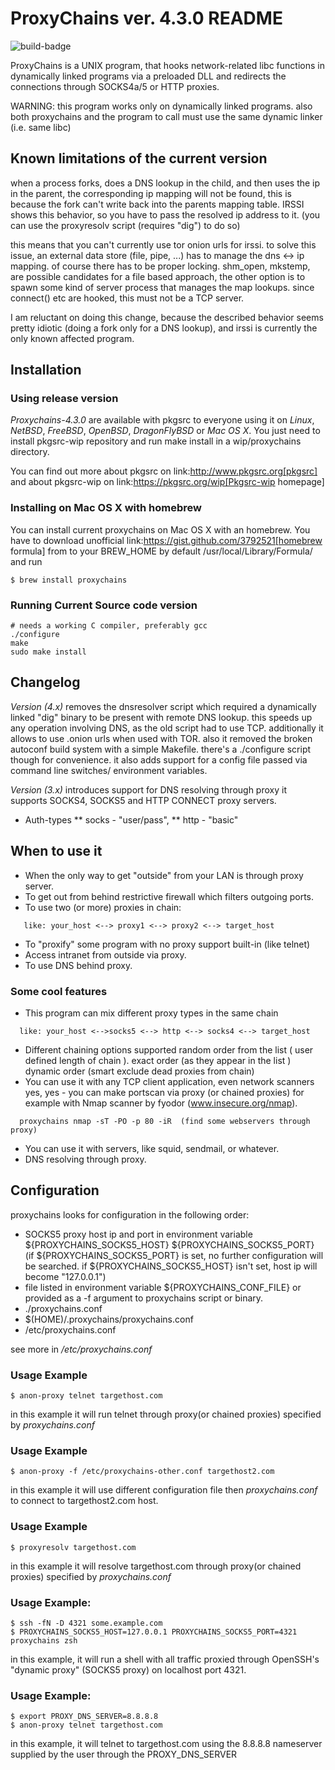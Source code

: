 # ProxyChains ver. 4.3.0 README

![build-badge](https://github.com/haad/proxychains/actions/workflows/buildci.yml/badge.svg)


ProxyChains is a UNIX program, that hooks network-related libc functions
in dynamically linked programs via a preloaded DLL and redirects the
connections through SOCKS4a/5 or HTTP proxies.

WARNING: this program works only on dynamically linked programs.
also both proxychains and the program to call must use
the same dynamic linker (i.e. same libc)

## Known limitations of the current version

when a process forks, does a DNS lookup in the child, and then uses
the ip in the parent, the corresponding ip mapping will not be found,
this is because the fork can't write back into the parents mapping table.
IRSSI shows this behavior, so you have to pass the resolved ip address
to it. (you can use the proxyresolv script (requires "dig") to do so)

this means that you can't currently use tor onion urls for irssi.
to solve this issue, an external data store (file, pipe, ...) has to
manage the dns <-> ip mapping. of course there has to be proper locking.
shm_open, mkstemp, are possible candidates for a file based approach,
the other option is to spawn some kind of server process that manages the
map lookups. since connect() etc are hooked, this must not be a TCP server.

I am reluctant on doing this change, because the described behavior
seems pretty idiotic (doing a fork only for a DNS lookup), and irssi
is currently the only known affected program.

## Installation

### Using release version

*Proxychains-4.3.0* are available with pkgsrc to everyone using it on _Linux_,
_NetBSD_, _FreeBSD_, _OpenBSD_, _DragonFlyBSD_ or _Mac OS X_. You just need to install
pkgsrc-wip repository and run
  make install
in a wip/proxychains directory.

You can find out more about pkgsrc on link:http://www.pkgsrc.org[pkgsrc] and about pkgsrc-wip on
link:https://pkgsrc.org/wip[Pkgsrc-wip homepage]

### Installing on Mac OS X with homebrew

You can install current proxychains on Mac OS X with an homebrew. You have to
download unofficial link:https://gist.github.com/3792521[homebrew formula] from
to your BREW_HOME by default /usr/local/Library/Formula/ and run

```
$ brew install proxychains
```

### Running Current Source code version

```
# needs a working C compiler, preferably gcc
./configure
make
sudo make install
```

## Changelog

*Version (4.x)* removes the dnsresolver script which required a dynamically
linked "dig" binary to be present with remote DNS lookup.
this speeds up any operation involving DNS, as the old script had to use TCP.
additionally it allows to use .onion urls when used with TOR.
also it removed the broken autoconf build system with a simple Makefile.
there's a ./configure script though for convenience.
it also adds support for a config file passed via command line switches/
environment variables.

*Version (3.x)* introduces support for DNS resolving through proxy
it supports SOCKS4, SOCKS5 and HTTP CONNECT proxy servers.

* Auth-types
 ** socks - "user/pass",
 ** http - "basic"

## When to use it

* When the only way to get "outside" from your LAN is through proxy server.
* To get out from behind restrictive firewall which filters outgoing ports.
* To use two (or more) proxies in chain:

```
   like: your_host <--> proxy1 <--> proxy2 <--> target_host
```

* To "proxify" some program with no proxy support built-in (like telnet)
* Access intranet from outside via proxy.
* To use DNS behind proxy.

### Some cool features

* This program can mix different proxy types in the same chain

```
  like: your_host <-->socks5 <--> http <--> socks4 <--> target_host
```

* Different chaining options supported
  random order from the list ( user defined length of chain ).
  exact order  (as they appear in the list )
  dynamic order (smart exclude dead proxies from chain)
* You can use it with any TCP client application, even network scanners
  yes, yes - you can make portscan via proxy (or chained proxies)
  for example with Nmap scanner by fyodor (www.insecure.org/nmap).

```
  proxychains nmap -sT -PO -p 80 -iR  (find some webservers through proxy)
```

* You can use it with servers, like squid, sendmail, or whatever.
* DNS resolving through proxy.

## Configuration

proxychains looks for configuration in the following order:

* SOCKS5 proxy host ip and port in environment variable ${PROXYCHAINS_SOCKS5_HOST} ${PROXYCHAINS_SOCKS5_PORT}
  (if ${PROXYCHAINS_SOCKS5_PORT} is set, no further configuration will be searched. if ${PROXYCHAINS_SOCKS5_HOST} isn't set, host ip will become "127.0.0.1")
* file listed in environment variable ${PROXYCHAINS_CONF_FILE} or
  provided as a -f argument to proxychains script or binary.
* ./proxychains.conf
* $(HOME)/.proxychains/proxychains.conf
* /etc/proxychains.conf

see more in */etc/proxychains.conf*

### Usage Example

```
$ anon-proxy telnet targethost.com
```

in this example it will run telnet through proxy(or chained proxies)
specified by *proxychains.conf*

### Usage Example

```
$ anon-proxy -f /etc/proxychains-other.conf targethost2.com
```

in this example it will use different configuration file then *proxychains.conf*
to connect to targethost2.com host.

### Usage Example

```
$ proxyresolv targethost.com
```

in this example it will resolve targethost.com through proxy(or chained proxies)
specified by *proxychains.conf*

### Usage Example:

```
$ ssh -fN -D 4321 some.example.com
$ PROXYCHAINS_SOCKS5_HOST=127.0.0.1 PROXYCHAINS_SOCKS5_PORT=4321 proxychains zsh
```

in this example, it will run a shell with all traffic proxied through
OpenSSH's "dynamic proxy" (SOCKS5 proxy) on localhost port 4321.

### Usage Example:

```
$ export PROXY_DNS_SERVER=8.8.8.8
$ anon-proxy telnet targethost.com
```

in this example, it will telnet to targethost.com using the 8.8.8.8
nameserver supplied by the user through the PROXY_DNS_SERVER

